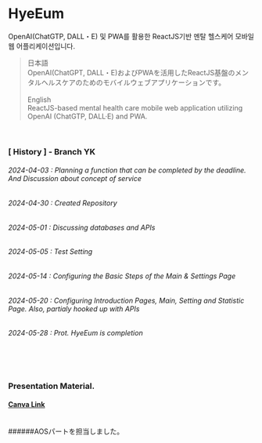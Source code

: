 # HyeEum

OpenAI(ChatGTP, DALL・E) 및 PWA를 활용한 ReactJS기반 멘탈 헬스케어 모바일 웹 어플리케이션입니다.
<br/>
  >日本語
><br/>
  >OpenAI(ChatGPT, DALL・E)およびPWAを活用したReactJS基盤のメンタルヘルスケアのためのモバイルウェブアプリケーションです。
  ><br/>
  ><br/>
  >English
><br/>
  >ReactJS-based mental health care mobile web application utilizing OpenAI (ChatGTP, DALL·E) and PWA.
<br/>


### [ History ] - Branch YK

###### 2024-04-03 : Planning a function that can be completed by the deadline. And Discussion about concept of service

###### 2024-04-30 : Created Repository

###### 2024-05-01 : Discussing databases and APIs

###### 2024-05-05 : Test Setting

###### 2024-05-14 : Configuring the Basic Steps of the Main & Settings Page

###### 2024-05-20 : Configuring Introduction Pages, Main, Setting and Statistic Page. Also, partialy hooked up with APIs

###### 2024-05-28 : Prot. HyeEum is completion


<br/>
<br/>

### Presentation Material.
#### [Canva Link](https://www.canva.com/design/DAGGbhw80f8/_AjXGy2L6NZJqOK1R_krLA/view?utm_content=DAGGbhw80f8&utm_campaign=share_your_design&utm_medium=link&utm_source=shareyourdesignpanel)
<br/>
######AOSパートを担当しました。



